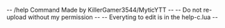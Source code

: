 -- /help Command Made by KillerGamer3544/MyticYTT --
-- Do not re-upload without my permission --
-- Everyting to edit is in the help-c.lua --

